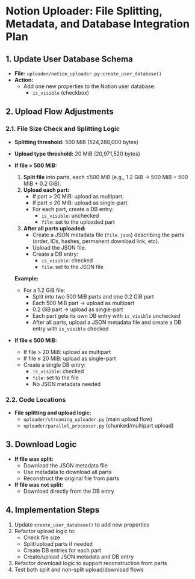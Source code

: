 # Notion Uploader: File Splitting, Metadata, and Database Integration Plan

## 1. Update User Database Schema
- **File:** `uploader/notion_uploader.py:create_user_database()`
- **Action:**
  - Add one new properties to the Notion user database:
    - `is_visible` (checkbox)

## 2. Upload Flow Adjustments


### 2.1. File Size Check and Splitting Logic
- **Splitting threshold:** 500 MiB (524,288,000 bytes)
- **Upload type threshold:** 20 MiB (20,971,520 bytes)

- **If file > 500 MiB:**
  1. **Split file** into parts, each ≤500 MiB (e.g., 1.2 GiB → 500 MiB + 500 MiB + 0.2 GiB).
  2. **Upload each part:**
     - If part > 20 MiB: upload as multipart.
     - If part ≤ 20 MiB: upload as single-part.
     - For each part, create a DB entry:
       - `is_visible`: unchecked
       - `file`: set to the uploaded part
  3. **After all parts uploaded:**
     - Create a JSON metadata file (`file.json`) describing the parts (order, IDs, hashes, permanent download link, etc).
     - Upload the JSON file.
     - Create a DB entry:
       - `is_visible`: checked
       - `file`: set to the JSON file

  **Example:**
  - For a 1.2 GiB file:
    - Split into two 500 MiB parts and one 0.2 GiB part
    - Each 500 MiB part → upload as multipart
    - 0.2 GiB part → upload as single-part
    - Each part gets its own DB entry with `is_visible` unchecked
    - After all parts, upload a JSON metadata file and create a DB entry with `is_visible` checked

- **If file ≤ 500 MiB:**
  - If file > 20 MiB: upload as multipart
  - If file ≤ 20 MiB: upload as single-part
  - Create a single DB entry:
    - `is_visible`: checked
    - `file`: set to the file
    - No JSON metadata needed

### 2.2. Code Locations
- **File splitting and upload logic:**
  - `uploader/streaming_uploader.py` (main upload flow)
  - `uploader/parallel_processor.py` (chunked/multipart upload)

## 3. Download Logic
- **If file was split:**
  - Download the JSON metadata file
  - Use metadata to download all parts
  - Reconstruct the original file from parts
- **If file was not split:**
  - Download directly from the DB entry

## 4. Implementation Steps
1. Update `create_user_database()` to add new properties
2. Refactor upload logic to:
   - Check file size
   - Split/upload parts if needed
   - Create DB entries for each part
   - Create/upload JSON metadata and DB entry
3. Refactor download logic to support reconstruction from parts
4. Test both split and non-split upload/download flows
